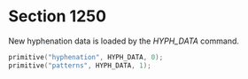 # Section 1250

New hyphenation data is loaded by the *HYPH_DATA* command.

```c << Put each of TeX's primitives into the hash table >>+=
primitive("hyphenation", HYPH_DATA, 0);
primitive("patterns", HYPH_DATA, 1);
```
